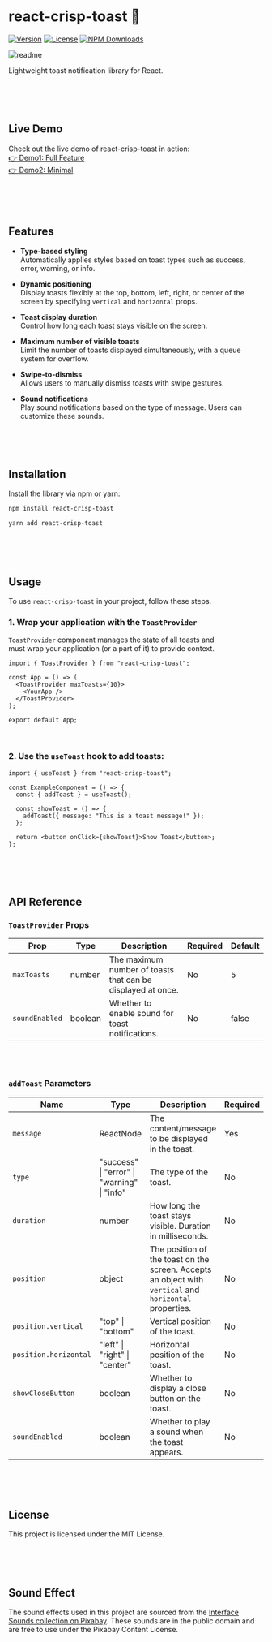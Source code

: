 # **react-crisp-toast 🍞**

[![Version](https://img.shields.io/npm/v/react-crisp-toast)](https://www.npmjs.com/package/react-crisp-toast) 
[![License](https://img.shields.io/npm/l/react-crisp-toast)](https://opensource.org/licenses/MIT)
[![NPM Downloads](https://img.shields.io/npm/dm/react-crisp-toast)](https://www.npmjs.com/package/react-crisp-toast)  


![readme](https://github.com/user-attachments/assets/d5ae8868-b8af-4898-96ca-8ae269ffd33c)

Lightweight toast notification library for React.

<br/>
<br/>
<br/>

## **Live Demo**

Check out the live demo of react-crisp-toast in action: <br/>
<a href="https://react-crisp-toast.vercel.app/">👉 Demo1: Full Feature</a><br/>
<a href="https://react-crisp-toast-kvpk.vercel.app/">👉 Demo2: Minimal</a>

<br/>
<br/>
<br/>

## **Features**

- **Type-based styling**  
  Automatically applies styles based on toast types such as success, error, warning, or info.

- **Dynamic positioning**  
  Display toasts flexibly at the top, bottom, left, right, or center of the screen by specifying `vertical` and `horizontal` props.

- **Toast display duration**  
  Control how long each toast stays visible on the screen.

- **Maximum number of visible toasts**  
  Limit the number of toasts displayed simultaneously, with a queue system for overflow.

- **Swipe-to-dismiss**  
  Allows users to manually dismiss toasts with swipe gestures.

- **Sound notifications**  
  Play sound notifications based on the type of message. Users can customize these sounds.

<br/>
<br/>
<br/>

## **Installation**

Install the library via npm or yarn:

```bash
npm install react-crisp-toast
```

```bash
yarn add react-crisp-toast
```

<br/>
<br/>
<br/>

## **Usage**

To use `react-crisp-toast` in your project, follow these steps.

### 1. Wrap your application with the `ToastProvider`

`ToastProvider` component manages the state of all toasts and <br/>must wrap your application (or a part of it) to provide context.

```tsx
import { ToastProvider } from "react-crisp-toast";

const App = () => (
  <ToastProvider maxToasts={10}>
    <YourApp />
  </ToastProvider>
);

export default App;
```

<br/>

### 2. Use the `useToast` hook to add toasts:

```tsx
import { useToast } from "react-crisp-toast";

const ExampleComponent = () => {
  const { addToast } = useToast();

  const showToast = () => {
    addToast({ message: "This is a toast message!" });
  };

  return <button onClick={showToast}>Show Toast</button>;
};
```

<br/>
<br/>
<br/>

## **API Reference**

### `ToastProvider` Props

| **Prop**       | **Type** | **Description**                                             | **Required** | **Default** |
| -------------- | -------- | ----------------------------------------------------------- | ------------ | ----------- |
| `maxToasts`    | number   | The maximum number of toasts that can be displayed at once. | No           | 5           |
| `soundEnabled` | boolean  | Whether to enable sound for toast notifications.            | No           | false       |

 <br/>
 <br/>

### `addToast` Parameters

| **Name**              | **Type**                                    | **Description**                                                                                         | **Required** | **Default**                              |
| --------------------- | ------------------------------------------- | ------------------------------------------------------------------------------------------------------- | ------------ | ---------------------------------------- |
| `message`             | ReactNode                                   | The content/message to be displayed in the toast.                                                       | Yes          | -                                        |
| `type`                | "success" \| "error" \| "warning" \| "info" | The type of the toast.                                                                                  | No           | info                                     |
| `duration`            | number                                      | How long the toast stays visible. Duration in milliseconds.                                             | No           | 3000                                     |
| `position`            | object                                      | The position of the toast on the screen. Accepts an object with `vertical` and `horizontal` properties. | No           | { vertical: "top", horizontal: "right" } |
| `position.vertical`   | "top" \| "bottom"                           | Vertical position of the toast.                                                                         | No           | "top"                                    |
| `position.horizontal` | "left" \| "right" \| "center"               | Horizontal position of the toast.                                                                       | No           | "right"                                  |
| `showCloseButton`     | boolean                                     | Whether to display a close button on the toast.                                                         | No           | false                                    |
| `soundEnabled`        | boolean                                     | Whether to play a sound when the toast appears.                                                         | No           | false                                    |

<br/>
<br/>
<br/>

## **License**

This project is licensed under the MIT License.

<br/>
<br/>
<br/>

## **Sound Effect**

The sound effects used in this project are sourced from the [Interface Sounds collection on Pixabay](https://pixabay.com/collections/interface-sounds-23710620/). These sounds are in the public domain and are free to use under the Pixabay Content License.
